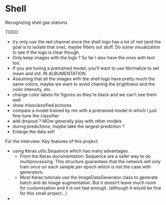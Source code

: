 # Shell
Recognizing shell gas stations

TODO:
- try only use the red channel since the shell logo has a lot of red (and the goal is to isolate that one), maybe filters out stuff. Do some visualization to see if the logo is clear though.
- Only keep images with the logo ? So far I also have the ones with text too.
- If you are tuning a pretrained model, you’ll want to use Normalize to set mean and std. IN ALBUMENTATION
- Assuming that all the images with the shell logo have pretty much the same colors, maybe we want to avoid chaning the brightness and the color intensity, etc.
- change color labels for figures as they're black and we can't see them well
- show missclassified pictures
- compare a model trained by me with a pretrained model in which I just fine-tune the classifier
- add dropout ? MOre generally play with other models
- during predictions, maybe take the largest prediction ?
- Enlarge the data set!

For the interview:
Key features of this project:
- using Keras.utils.Sequence which has many advantages.
  - From the Keras documentation: Sequence are a safer way to do multiprocessing. This structure guarantees that the network will only train once on each sample per epoch which is not the case with generators.
  - Most Keras tutorials use the ImageDataGenerator class to generate batch and do image augmentation. But it doesn’t leave much room for customization and it is not fast enough. (although it would be fine for this small project...)
-
